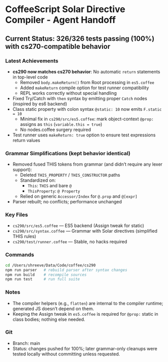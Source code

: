 # CoffeeScript Solar Directive Compiler - Agent Handoff

## Current Status: 326/326 tests passing (100%) with cs270-compatible behavior

### Latest Achievements
- **cs290 now matches cs270 behavior**: No automatic `return` statements in top-level code
  - Removed `body.makeReturn()` from Root processing in `es5.coffee`
  - Added `makeReturn` compile option for test runner compatibility
  - REPL works correctly without special handling
- Fixed Try/Catch with `then` syntax by emitting proper `Catch` nodes (inspired by es6 backend)
- Class static property with colon syntax `@static: 10` now emits `F.static = 10`
  - Minimal fix in `cs290/src/es5.coffee`: mark object-context `@prop:` assigns as `this` (`variable.this = true`)
  - No nodes.coffee surgery required
- Test runner uses `makeReturn: true` option to ensure test expressions return values

### Grammar Simplifications (kept behavior identical)
- Removed fused THIS tokens from grammar (and didn’t require any lexer support):
  - Deleted `THIS_PROPERTY` / `THIS_CONSTRUCTOR` paths
  - Standardized on:
    - `This`: `THIS` and bare `@`
    - `ThisProperty`: `@ Property`
  - Relied on generic `Accessor/Index` for `@.prop` and `@[expr]`
- Parser rebuilt; no conflicts; performance unchanged

### Key Files
- `cs290/src/es5.coffee` — ES5 backend (Assign tweak for static)
- `cs290/src/syntax.coffee` — Grammar with Solar directives (simplified THIS rules)
- `cs290/test/runner.coffee` — Stable, no hacks required

### Commands
```bash
cd /Users/shreeve/Data/Code/coffee/cs290
npm run parser   # rebuild parser after syntax changes
npm run build    # recompile sources
npm run test     # run full suite
```

### Notes
- The compiler helpers (e.g., `flatten`) are internal to the compiler runtime; generated JS doesn’t depend on them.
- Keeping the Assign tweak in `es5.coffee` is required for `@prop:` static in class bodies; nothing else needed.

### Git
- Branch: main
- Status: changes pushed for 100%; later grammar-only cleanups were tested locally without committing unless requested.